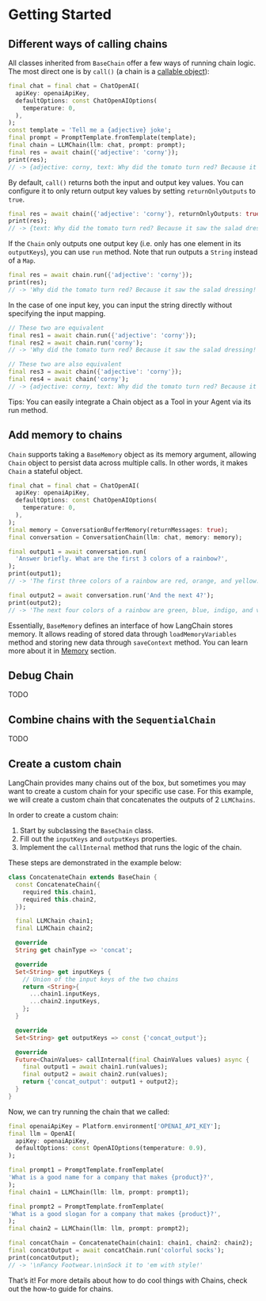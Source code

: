 # Getting Started

## Different ways of calling chains

All classes inherited from `BaseChain` offer a few ways of running chain logic. The most direct one 
is by `call()` (a chain is a [callable object](https://dart.dev/language/callable-objects)):

```dart
final chat = final chat = ChatOpenAI(
  apiKey: openaiApiKey,
  defaultOptions: const ChatOpenAIOptions(
    temperature: 0,
  ),
);
const template = 'Tell me a {adjective} joke';
final prompt = PromptTemplate.fromTemplate(template);
final chain = LLMChain(llm: chat, prompt: prompt);
final res = await chain({'adjective': 'corny'});
print(res);
// -> {adjective: corny, text: Why did the tomato turn red? Because it saw the salad dressing!}
```

By default, `call()` returns both the input and output key values. You can configure it to only 
return output key values by setting `returnOnlyOutputs` to `true`.

```dart
final res = await chain({'adjective': 'corny'}, returnOnlyOutputs: true);
print(res);
// -> {text: Why did the tomato turn red? Because it saw the salad dressing!}
```

If the `Chain` only outputs one output key (i.e. only has one element in its `outputKeys`), you can 
use `run` method. Note that run outputs a `String` instead of a `Map`.

```dart
final res = await chain.run({'adjective': 'corny'});
print(res);
// -> 'Why did the tomato turn red? Because it saw the salad dressing!'
```

In the case of one input key, you can input the string directly without specifying the input 
mapping.

```dart
// These two are equivalent
final res1 = await chain.run({'adjective': 'corny'});
final res2 = await chain.run('corny');
// -> 'Why did the tomato turn red? Because it saw the salad dressing!'

// These two are also equivalent
final res3 = await chain({'adjective': 'corny'});
final res4 = await chain('corny');
// -> {adjective: corny, text: Why did the tomato turn red? Because it saw the salad dressing!}
```

Tips: You can easily integrate a Chain object as a Tool in your Agent via its run method.

## Add memory to chains

`Chain` supports taking a `BaseMemory` object as its memory argument, allowing `Chain` object to 
persist data across multiple calls. In other words, it makes `Chain` a stateful object.

```dart
final chat = final chat = ChatOpenAI(
  apiKey: openaiApiKey,
  defaultOptions: const ChatOpenAIOptions(
    temperature: 0,
  ),
);
final memory = ConversationBufferMemory(returnMessages: true);
final conversation = ConversationChain(llm: chat, memory: memory);

final output1 = await conversation.run(
  'Answer briefly. What are the first 3 colors of a rainbow?',
);
print(output1);
// -> 'The first three colors of a rainbow are red, orange, and yellow.'

final output2 = await conversation.run('And the next 4?');
print(output2);
// -> 'The next four colors of a rainbow are green, blue, indigo, and violet.'
```

Essentially, `BaseMemory` defines an interface of how LangChain stores memory. It allows reading 
of stored data through `loadMemoryVariables` method and storing new data through `saveContext` 
method. You can learn more about it in [Memory](/modules/memory/memory.md) section.

## Debug Chain

TODO

## Combine chains with the `SequentialChain`

TODO

## Create a custom chain

LangChain provides many chains out of the box, but sometimes you may want to create a custom chain 
for your specific use case. For this example, we will create a custom chain that concatenates the 
outputs of 2 `LLMChains`.

In order to create a custom chain:

1. Start by subclassing the `BaseChain` class. 
2. Fill out the `inputKeys` and `outputKeys` properties. 
3. Implement the `callInternal` method that runs the logic of the chain.

These steps are demonstrated in the example below:

```dart
class ConcatenateChain extends BaseChain {
  const ConcatenateChain({
    required this.chain1,
    required this.chain2,
  });

  final LLMChain chain1;
  final LLMChain chain2;

  @override
  String get chainType => 'concat';

  @override
  Set<String> get inputKeys {
    // Union of the input keys of the two chains
    return <String>{
      ...chain1.inputKeys,
      ...chain2.inputKeys,
    };
  }

  @override
  Set<String> get outputKeys => const {'concat_output'};

  @override
  Future<ChainValues> callInternal(final ChainValues values) async {
    final output1 = await chain1.run(values);
    final output2 = await chain2.run(values);
    return {'concat_output': output1 + output2};
  }
}
```

Now, we can try running the chain that we called:

```dart
final openaiApiKey = Platform.environment['OPENAI_API_KEY'];
final llm = OpenAI(
  apiKey: openaiApiKey,
  defaultOptions: const OpenAIOptions(temperature: 0.9),
);

final prompt1 = PromptTemplate.fromTemplate(
'What is a good name for a company that makes {product}?',
);
final chain1 = LLMChain(llm: llm, prompt: prompt1);

final prompt2 = PromptTemplate.fromTemplate(
'What is a good slogan for a company that makes {product}?',
);
final chain2 = LLMChain(llm: llm, prompt: prompt2);

final concatChain = ConcatenateChain(chain1: chain1, chain2: chain2);
final concatOutput = await concatChain.run('colorful socks');
print(concatOutput);
// -> '\nFancy Footwear.\n\nSock it to 'em with style!'
```

That’s it! For more details about how to do cool things with Chains, check out the how-to guide 
for chains.
